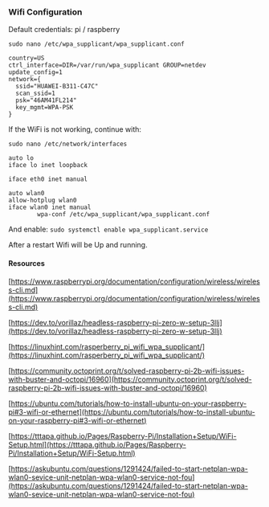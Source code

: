 ### Wifi Configuration

Default credentials: pi / raspberry

``sudo nano /etc/wpa_supplicant/wpa_supplicant.conf``

```
country=US
ctrl_interface=DIR=/var/run/wpa_supplicant GROUP=netdev
update_config=1
network={
  ssid="HUAWEI-B311-C47C"
  scan_ssid=1
  psk="46AM41FL214"
  key_mgmt=WPA-PSK
}

```

If the WiFi is not working, continue with:

``sudo nano /etc/network/interfaces``

```
auto lo
iface lo inet loopback

iface eth0 inet manual

auto wlan0
allow-hotplug wlan0
iface wlan0 inet manual
        wpa-conf /etc/wpa_supplicant/wpa_supplicant.conf
```
And enable: ``sudo systemctl enable wpa_supplicant.service``

After a restart Wifi will be Up and running.

#### Resources

[https://www.raspberrypi.org/documentation/configuration/wireless/wireless-cli.md](https://www.raspberrypi.org/documentation/configuration/wireless/wireless-cli.md)


[https://dev.to/vorillaz/headless-raspberry-pi-zero-w-setup-3llj](https://dev.to/vorillaz/headless-raspberry-pi-zero-w-setup-3llj)

[https://linuxhint.com/rasperberry_pi_wifi_wpa_supplicant/](https://linuxhint.com/rasperberry_pi_wifi_wpa_supplicant/)

[https://community.octoprint.org/t/solved-raspberry-pi-2b-wifi-issues-with-buster-and-octopi/16960](https://community.octoprint.org/t/solved-raspberry-pi-2b-wifi-issues-with-buster-and-octopi/16960)

[https://ubuntu.com/tutorials/how-to-install-ubuntu-on-your-raspberry-pi#3-wifi-or-ethernet](https://ubuntu.com/tutorials/how-to-install-ubuntu-on-your-raspberry-pi#3-wifi-or-ethernet)

[https://tttapa.github.io/Pages/Raspberry-Pi/Installation+Setup/WiFi-Setup.html](https://tttapa.github.io/Pages/Raspberry-Pi/Installation+Setup/WiFi-Setup.html)

[https://askubuntu.com/questions/1291424/failed-to-start-netplan-wpa-wlan0-sevice-unit-netplan-wpa-wlan0-service-not-fou](https://askubuntu.com/questions/1291424/failed-to-start-netplan-wpa-wlan0-sevice-unit-netplan-wpa-wlan0-service-not-fou)

